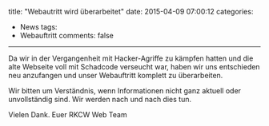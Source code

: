 title: "Webautritt wird überarbeitet"
date: 2015-04-09 07:00:12
categories:
- News
tags:
- Webauftritt
comments: false
---

Da wir in der Vergangenheit mit Hacker-Agriffe zu kämpfen hatten und die alte Webseite voll mit Schadcode verseucht war, haben wir uns entschieden neu anzufangen und unser Webauftritt komplett zu überarbeiten.

Wir bitten um Verständnis, wenn Informationen nicht ganz aktuell oder unvollständig sind. Wir werden nach und nach dies tun.

Vielen Dank. Euer RKCW Web Team
